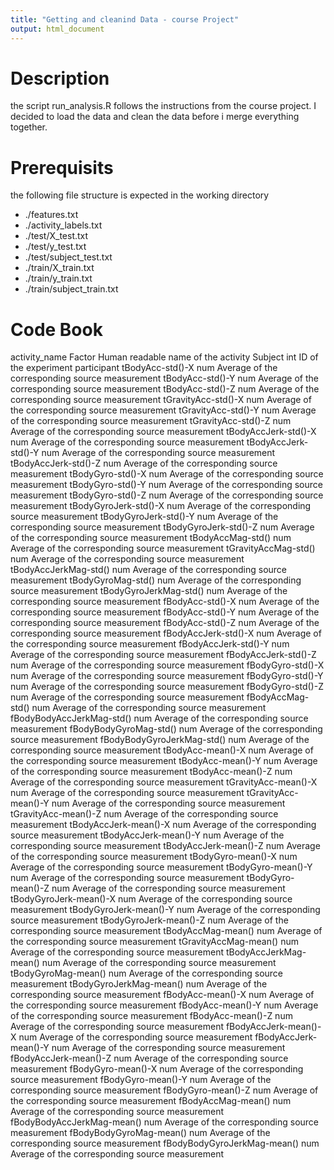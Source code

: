```yaml
---
title: "Getting and cleanind Data - course Project"
output: html_document
---
```


# Description
the script run_analysis.R follows the instructions from the course project. 
I decided to load the data and clean the data before i merge everything together.

# Prerequisits
the following file structure is expected in the working directory

* ./features.txt
* ./activity_labels.txt
* ./test/X_test.txt
* ./test/y_test.txt
* ./test/subject_test.txt
* ./train/X_train.txt
* ./train/y_train.txt
* ./train/subject_train.txt

# Code Book
activity_name Factor Human readable name of the activity
Subject int  ID of the experiment participant
tBodyAcc-std()-X	num	Average of the corresponding source measurement
tBodyAcc-std()-Y	num	Average of the corresponding source measurement
tBodyAcc-std()-Z	num	Average of the corresponding source measurement
tGravityAcc-std()-X	num	Average of the corresponding source measurement
tGravityAcc-std()-Y	num	Average of the corresponding source measurement
tGravityAcc-std()-Z	num	Average of the corresponding source measurement
tBodyAccJerk-std()-X	num	Average of the corresponding source measurement
tBodyAccJerk-std()-Y	num	Average of the corresponding source measurement
tBodyAccJerk-std()-Z	num	Average of the corresponding source measurement
tBodyGyro-std()-X	num	Average of the corresponding source measurement
tBodyGyro-std()-Y	num	Average of the corresponding source measurement
tBodyGyro-std()-Z	num	Average of the corresponding source measurement
tBodyGyroJerk-std()-X	num	Average of the corresponding source measurement
tBodyGyroJerk-std()-Y	num	Average of the corresponding source measurement
tBodyGyroJerk-std()-Z	num	Average of the corresponding source measurement
tBodyAccMag-std()	num	Average of the corresponding source measurement
tGravityAccMag-std()	num	Average of the corresponding source measurement
tBodyAccJerkMag-std()	num	Average of the corresponding source measurement
tBodyGyroMag-std()	num	Average of the corresponding source measurement
tBodyGyroJerkMag-std()	num	Average of the corresponding source measurement
fBodyAcc-std()-X	num	Average of the corresponding source measurement
fBodyAcc-std()-Y	num	Average of the corresponding source measurement
fBodyAcc-std()-Z	num	Average of the corresponding source measurement
fBodyAccJerk-std()-X	num	Average of the corresponding source measurement
fBodyAccJerk-std()-Y	num	Average of the corresponding source measurement
fBodyAccJerk-std()-Z	num	Average of the corresponding source measurement
fBodyGyro-std()-X	num	Average of the corresponding source measurement
fBodyGyro-std()-Y	num	Average of the corresponding source measurement
fBodyGyro-std()-Z	num	Average of the corresponding source measurement
fBodyAccMag-std()	num	Average of the corresponding source measurement
fBodyBodyAccJerkMag-std()	num	Average of the corresponding source measurement
fBodyBodyGyroMag-std()	num	Average of the corresponding source measurement
fBodyBodyGyroJerkMag-std()	num	Average of the corresponding source measurement
tBodyAcc-mean()-X	num	Average of the corresponding source measurement
tBodyAcc-mean()-Y	num	Average of the corresponding source measurement
tBodyAcc-mean()-Z	num	Average of the corresponding source measurement
tGravityAcc-mean()-X	num	Average of the corresponding source measurement
tGravityAcc-mean()-Y	num	Average of the corresponding source measurement
tGravityAcc-mean()-Z	num	Average of the corresponding source measurement
tBodyAccJerk-mean()-X	num	Average of the corresponding source measurement
tBodyAccJerk-mean()-Y	num	Average of the corresponding source measurement
tBodyAccJerk-mean()-Z	num	Average of the corresponding source measurement
tBodyGyro-mean()-X	num	Average of the corresponding source measurement
tBodyGyro-mean()-Y	num	Average of the corresponding source measurement
tBodyGyro-mean()-Z	num	Average of the corresponding source measurement
tBodyGyroJerk-mean()-X	num	Average of the corresponding source measurement
tBodyGyroJerk-mean()-Y	num	Average of the corresponding source measurement
tBodyGyroJerk-mean()-Z	num	Average of the corresponding source measurement
tBodyAccMag-mean()	num	Average of the corresponding source measurement
tGravityAccMag-mean()	num	Average of the corresponding source measurement
tBodyAccJerkMag-mean()	num	Average of the corresponding source measurement
tBodyGyroMag-mean()	num	Average of the corresponding source measurement
tBodyGyroJerkMag-mean()	num	Average of the corresponding source measurement
fBodyAcc-mean()-X	num	Average of the corresponding source measurement
fBodyAcc-mean()-Y	num	Average of the corresponding source measurement
fBodyAcc-mean()-Z	num	Average of the corresponding source measurement
fBodyAccJerk-mean()-X	num	Average of the corresponding source measurement
fBodyAccJerk-mean()-Y	num	Average of the corresponding source measurement
fBodyAccJerk-mean()-Z	num	Average of the corresponding source measurement
fBodyGyro-mean()-X	num	Average of the corresponding source measurement
fBodyGyro-mean()-Y	num	Average of the corresponding source measurement
fBodyGyro-mean()-Z	num	Average of the corresponding source measurement
fBodyAccMag-mean()	num	Average of the corresponding source measurement
fBodyBodyAccJerkMag-mean()	num	Average of the corresponding source measurement
fBodyBodyGyroMag-mean()	num	Average of the corresponding source measurement
fBodyBodyGyroJerkMag-mean()	num	Average of the corresponding source measurement